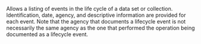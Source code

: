 Allows a listing of events in the life cycle of a data set or collection. Identification, date, agency, and descriptive information are provided for each event. Note that the agency that documents a lifecycle event is not necessarily the same agency as the one that performed the operation being documented as a lifecycle event.